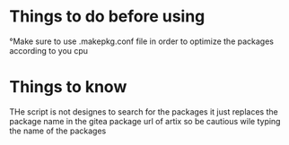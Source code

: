 # Things to do before using

°Make sure to use .makepkg.conf file in order to optimize the packages according to you cpu

# Things to know
 THe script is not designes to search for the packages it just replaces the package name in the gitea package url of artix so be cautious wile typing the name of the packages
